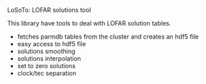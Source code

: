 LoSoTo: LOFAR solutions tool

This library have tools to deal with LOFAR solution tables.

- fetches parmdb tables from the cluster and creates an hdf5 file
- easy access to hdf5 file
- solutions smoothing
- solutions interpolation
- set to zero solutions
- clock/tec separation
